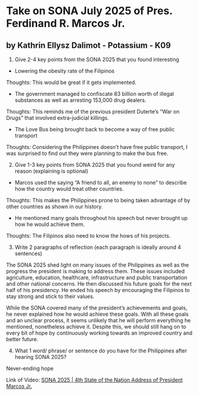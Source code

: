 # Take on SONA July 2025 of Pres. Ferdinand R. Marcos Jr.
## by Kathrin Ellysz Dalimot - Potassium - K09
1.  Give 2-4 key points from the SONA 2025 that you found interesting
* Lowering the obesity rate of the Filipinos

Thoughts: This would be great if it gets implemented.

* The government managed to confiscate 83 billion worth of illegal substances as well as arresting 153,000 drug dealers.

Thoughts: This reminds me of the previous president Duterte’s “War on Drugs” that involved extra-judicial killings.  

* The Love Bus being brought back to become a way of free public transport

Thoughts: Considering the Philippines doesn’t have free public transport, I was surprised to find out they were planning to make the bus free.

2.  Give 1-3 key points from SONA 2025 that you found weird for any reason (explaining is optional)
* Marcos used the saying “A friend to all, an enemy to none” to describe how the country would treat other countries.

Thoughts: This makes the Philippines prone to being taken advantage of by other countries as shown in our history.
* He mentioned many goals throughout his speech but never brought up how he would achieve them.

Thoughts: The Filipinos also need to know the hows of his projects.

3.  Write 2 paragraphs of reflection (each paragraph is ideally around 4 sentences)
          
The SONA 2025 shed light on many issues of the Philippines as well as the progress the president is making to address them.  These issues included agriculture, education, healthcare, infrastructure and public transportation and other national concerns.  He then discussed his future goals for the next half of his presidency.  He ended his speech by encouraging the Filipinos to stay strong and stick to their values.

     
While the SONA covered many of the president’s achievements and goals, he never explained how he would achieve these goals. With all these goals and an unclear process, it seems unlikely that he will perform everything he mentioned, nonetheless achieve it.  Despite this, we should still hang on to every bit of hope by continuously working towards an improved country and better future.

4.  What 1 word/ phrase/ or sentence do you have for the Philippines after hearing SONA 2025?

Never-ending hope

Link of Video: [SONA 2025 | 4th State of the Nation Address of President Marcos Jr.](https://www.youtube.com/live/KRKIhxpmJxo?si=nBNpeEl1yJpCmCCt)


